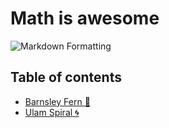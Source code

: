 # Math is awesome

![Markdown Formatting](https://github.com/pniewiejski/math-is-awesome/workflows/Markdown%20Formatting/badge.svg)

## Table of contents

- [Barnsley Fern 🌿](./barnsley_fern)
- [Ulam Spiral 🌀](https://github.com/pniewiejski/ulam-spiral)
